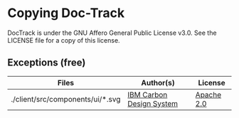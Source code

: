 # Copying Doc-Track
DocTrack is under the GNU Affero General Public License v3.0. See the LICENSE file for a copy of this license.

## Exceptions (free)

Files | Author(s) | License
--- | --- | ---
./client/src/components/ui/*.svg | [IBM Carbon Design System](https://github.com/carbon-design-system/carbon/tree/main/packages/icons) | [Apache 2.0](https://github.com/carbon-design-system/carbon/blob/main/LICENSE)
